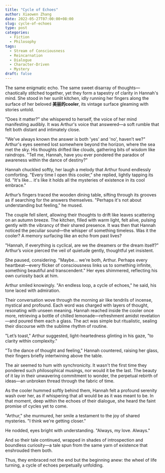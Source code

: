 ```yaml
---
title: "Cycle of Echoes"
author: Xiaowen Zhang
date: 2022-05-27T07:00:00+08:00
slug: cycle-of-echoes
type: post
categories:
  - Fiction
  - Philosophy
tags:
  - Stream of Consciousness
  - Reincarnation
  - Dialogue
  - Character-Driven
  - Mystery
draft: false
---
```


The same enigmatic echo. The same sweet disarray of thoughts—chaotically stitched together, yet they form a tapestry of clarity in Hannah's mind. She stood in her sunlit kitchen, idly running her fingers along the surface of her beloved **美丽的cooler**, its vintage surface gleaming with stories untold.

"Does it matter?" she whispered to herself, the voice of her mind manifesting audibly. It was Arthur's voice that answered—a soft rumble that felt both distant and intimately close.

"We've always known the answer is both 'yes' and 'no', haven’t we?" Arthur's eyes seemed lost somewhere beyond the horizon, where the sea met the sky. His thoughts drifted like clouds, gathering bits of wisdom like raindrops. "Tell me, Hannah, have you ever pondered the paradox of awareness within the dance of destiny?"

Hannah chuckled softly, her laugh a melody that Arthur found endlessly comforting. "Every time I open this cooler," she replied, lightly tapping its lid. "It's like... it's like it holds all the mysteries of existence in its cool embrace."

Arthur’s fingers traced the wooden dining table, sifting through its grooves as if searching for the answers themselves. "Perhaps it's not about understanding but feeling," he mused.

The couple fell silent, allowing their thoughts to drift like leaves scattering on an autumn breeze. The kitchen, filled with warm light, felt alive, pulsing gently with the vibrancy of their shared presence. It was then that Hannah noticed the peculiar sound—the whisper of something timeless. Was it the cooler? A memory surfacing like an echo from past lives?

"Hannah, if everything is cyclical, are we the dreamers or the dream itself?" Arthur’s voice pierced the veil of quietude gently, thoughtful yet insistent.

She paused, considering. "Maybe… we're both, Arthur. Perhaps every heartbeat—every flicker of consciousness links us to something infinite, something beautiful and transcendent." Her eyes shimmered, reflecting his own curiosity back at him.

Arthur smiled knowingly. "An endless loop, a cycle of echoes," he said, his tone laced with admiration.

Their conversation wove through the morning air like tendrils of incense, mystical and profound. Each word was charged with layers of thought, resonating with unseen meaning. Hannah reached inside the cooler once more, retrieving a bottle of chilled lemonade—refreshment amidst revelation—and poured them each a glass. The act was simple but ritualistic, sealing their discourse with the sublime rhythm of routine.

"Let’s toast," Arthur suggested, light-heartedness glinting in his gaze, "to clarity within complexity."

"To the dance of thought and feeling," Hannah countered, raising her glass, their fingers briefly intertwining above the table.

The air seemed to hum with synchronicity. It wasn't the first time they pondered such philosophical musings, nor would it be the last. The beauty of it lay in their unwavering commitment to wonder, the perpetual rebirth of ideas—an unbroken thread through the fabric of time.

As the cooler hummed softly behind them, Hannah felt a profound serenity wash over her, as if whispering that all would be as it was meant to be. In that moment, deep within the echoes of their dialogue, she heard the faint promise of cycles yet to come.

"Arthur," she murmured, her smile a testament to the joy of shared mysteries. "I think we're getting closer."

He nodded, eyes bright with understanding. "Always, my love. Always."

And so their tale continued, wrapped in shades of introspection and boundless curiosity—a tale spun from the same yarn of existence that enshrouded them both.

Thus, they embraced not the end but the beginning anew: the wheel of life turning, a cycle of echoes perpetually unfolding.